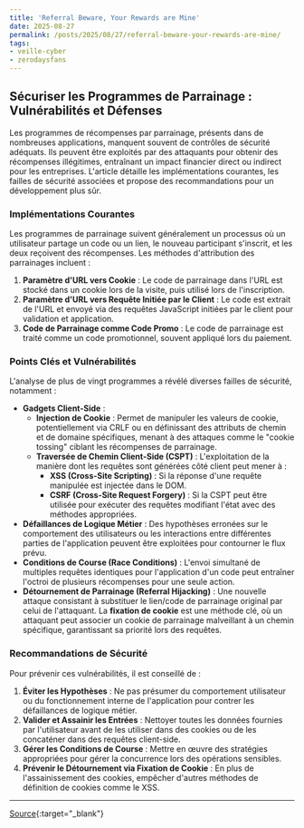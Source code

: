 ```yaml
---
title: 'Referral Beware, Your Rewards are Mine'
date: 2025-08-27
permalink: /posts/2025/08/27/referral-beware-your-rewards-are-mine/
tags:
- veille-cyber
- zerodaysfans
---
```

## Sécuriser les Programmes de Parrainage : Vulnérabilités et Défenses

Les programmes de récompenses par parrainage, présents dans de nombreuses applications, manquent souvent de contrôles de sécurité adéquats. Ils peuvent être exploités par des attaquants pour obtenir des récompenses illégitimes, entraînant un impact financier direct ou indirect pour les entreprises. L'article détaille les implémentations courantes, les failles de sécurité associées et propose des recommandations pour un développement plus sûr.

### Implémentations Courantes

Les programmes de parrainage suivent généralement un processus où un utilisateur partage un code ou un lien, le nouveau participant s'inscrit, et les deux reçoivent des récompenses. Les méthodes d'attribution des parrainages incluent :

1.  **Paramètre d'URL vers Cookie** : Le code de parrainage dans l'URL est stocké dans un cookie lors de la visite, puis utilisé lors de l'inscription.
2.  **Paramètre d'URL vers Requête Initiée par le Client** : Le code est extrait de l'URL et envoyé via des requêtes JavaScript initiées par le client pour validation et application.
3.  **Code de Parrainage comme Code Promo** : Le code de parrainage est traité comme un code promotionnel, souvent appliqué lors du paiement.

### Points Clés et Vulnérabilités

L'analyse de plus de vingt programmes a révélé diverses failles de sécurité, notamment :

*   **Gadgets Client-Side** :
    *   **Injection de Cookie** : Permet de manipuler les valeurs de cookie, potentiellement via CRLF ou en définissant des attributs de chemin et de domaine spécifiques, menant à des attaques comme le "cookie tossing" ciblant les récompenses de parrainage.
    *   **Traversée de Chemin Client-Side (CSPT)** : L'exploitation de la manière dont les requêtes sont générées côté client peut mener à :
        *   **XSS (Cross-Site Scripting)** : Si la réponse d'une requête manipulée est injectée dans le DOM.
        *   **CSRF (Cross-Site Request Forgery)** : Si la CSPT peut être utilisée pour exécuter des requêtes modifiant l'état avec des méthodes appropriées.
*   **Défaillances de Logique Métier** : Des hypothèses erronées sur le comportement des utilisateurs ou les interactions entre différentes parties de l'application peuvent être exploitées pour contourner le flux prévu.
*   **Conditions de Course (Race Conditions)** : L'envoi simultané de multiples requêtes identiques pour l'application d'un code peut entraîner l'octroi de plusieurs récompenses pour une seule action.
*   **Détournement de Parrainage (Referral Hijacking)** : Une nouvelle attaque consistant à substituer le lien/code de parrainage original par celui de l'attaquant. La **fixation de cookie** est une méthode clé, où un attaquant peut associer un cookie de parrainage malveillant à un chemin spécifique, garantissant sa priorité lors des requêtes.

### Recommandations de Sécurité

Pour prévenir ces vulnérabilités, il est conseillé de :

1.  **Éviter les Hypothèses** : Ne pas présumer du comportement utilisateur ou du fonctionnement interne de l'application pour contrer les défaillances de logique métier.
2.  **Valider et Assainir les Entrées** : Nettoyer toutes les données fournies par l'utilisateur avant de les utiliser dans des cookies ou de les concaténer dans des requêtes client-side.
3.  **Gérer les Conditions de Course** : Mettre en œuvre des stratégies appropriées pour gérer la concurrence lors des opérations sensibles.
4.  **Prévenir le Détournement via Fixation de Cookie** : En plus de l'assainissement des cookies, empêcher d'autres méthodes de définition de cookies comme le XSS.

---
[Source](https://rhinosecuritylabs.com/research/referral-beware-your-rewards-are-mine-part-1/){:target="_blank"}
